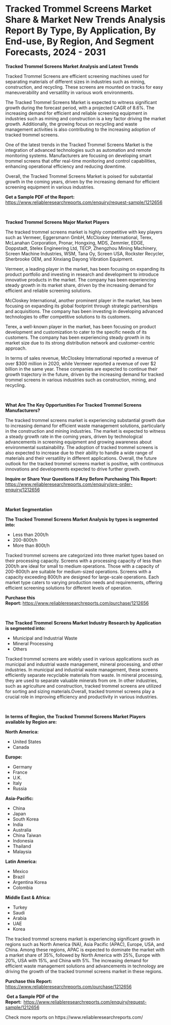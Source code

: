 <p><h1>Tracked Trommel Screens Market Share & Market New Trends Analysis Report By Type, By Application, By End-use, By Region, And Segment Forecasts, 2024 - 2031</h1></p><p><strong>Tracked Trommel Screens Market Analysis and Latest Trends</strong></p>
<p><p>Tracked Trommel Screens are efficient screening machines used for separating materials of different sizes in industries such as mining, construction, and recycling. These screens are mounted on tracks for easy maneuverability and versatility in various work environments.</p><p>The Tracked Trommel Screens Market is expected to witness significant growth during the forecast period, with a projected CAGR of 8.6%. The increasing demand for efficient and reliable screening equipment in industries such as mining and construction is a key factor driving the market growth. Additionally, the growing focus on recycling and waste management activities is also contributing to the increasing adoption of tracked trommel screens.</p><p>One of the latest trends in the Tracked Trommel Screens Market is the integration of advanced technologies such as automation and remote monitoring systems. Manufacturers are focusing on developing smart trommel screens that offer real-time monitoring and control capabilities, enhancing operational efficiency and reducing downtime.</p><p>Overall, the Tracked Trommel Screens Market is poised for substantial growth in the coming years, driven by the increasing demand for efficient screening equipment in various industries.</p></p>
<p><strong>Get a Sample PDF of the Report:&nbsp;</strong> <a href="https://www.reliableresearchreports.com/enquiry/request-sample/1212656">https://www.reliableresearchreports.com/enquiry/request-sample/1212656</a></p>
<p>&nbsp;</p>
<p><strong>Tracked Trommel Screens Major Market Players</strong></p>
<p><p>The tracked trommel screens market is highly competitive with key players such as Vermeer, Eggersmann GmbH, McCloskey International, Terex, McLanahan Corporation, Pronar, Hongxing, MDS, Zemmler, EDGE, Doppstadt, Stelex Engineering Ltd, TECP, Zhengzhou Mining Machinery, Screen Machine Industries, WSM, Tana Oy, Screen USA, Rockster Recycler, Sherbrooke OEM, and Xinxiang Dayong Vibration Equipment. </p><p>Vermeer, a leading player in the market, has been focusing on expanding its product portfolio and investing in research and development to introduce innovative products in the market. The company has been experiencing steady growth in its market share, driven by the increasing demand for efficient and reliable screening solutions.</p><p>McCloskey International, another prominent player in the market, has been focusing on expanding its global footprint through strategic partnerships and acquisitions. The company has been investing in developing advanced technologies to offer competitive solutions to its customers.</p><p>Terex, a well-known player in the market, has been focusing on product development and customization to cater to the specific needs of its customers. The company has been experiencing steady growth in its market size due to its strong distribution network and customer-centric approach.</p><p>In terms of sales revenue, McCloskey International reported a revenue of over $300 million in 2020, while Vermeer reported a revenue of over $2 billion in the same year. These companies are expected to continue their growth trajectory in the future, driven by the increasing demand for tracked trommel screens in various industries such as construction, mining, and recycling.</p></p>
<p>&nbsp;</p>
<p><strong>What Are The Key Opportunities For Tracked Trommel Screens Manufacturers?</strong></p>
<p><p>The tracked trommel screens market is experiencing substantial growth due to increasing demand for efficient waste management solutions, particularly in the construction and mining industries. The market is expected to witness a steady growth rate in the coming years, driven by technological advancements in screening equipment and growing awareness about environmental sustainability. The adoption of tracked trommel screens is also expected to increase due to their ability to handle a wide range of materials and their versatility in different applications. Overall, the future outlook for the tracked trommel screens market is positive, with continuous innovations and developments expected to drive further growth.</p></p>
<p><strong>Inquire or Share Your Questions If Any Before Purchasing This Report:</strong> <a href="https://www.reliableresearchreports.com/enquiry/pre-order-enquiry/1212656">https://www.reliableresearchreports.com/enquiry/pre-order-enquiry/1212656</a></p>
<p>&nbsp;</p>
<p><strong>Market Segmentation</strong></p>
<p><strong>The Tracked Trommel Screens Market Analysis by types is segmented into:</strong></p>
<p><ul><li>Less than 200t/h</li><li>200-800t/h</li><li>More than 800t/h</li></ul></p>
<p><p>Tracked trommel screens are categorized into three market types based on their processing capacity. Screens with a processing capacity of less than 200t/h are ideal for small to medium operations. Those with a capacity of 200-800t/h are suitable for medium-sized operations. Screens with a capacity exceeding 800t/h are designed for large-scale operations. Each market type caters to varying production needs and requirements, offering efficient screening solutions for different levels of operation.</p></p>
<p><strong>Purchase this Report:&nbsp;</strong><a href="https://www.reliableresearchreports.com/purchase/1212656">https://www.reliableresearchreports.com/purchase/1212656</a></p>
<p>&nbsp;</p>
<p><strong>The Tracked Trommel Screens Market Industry Research by Application is segmented into:</strong></p>
<p><ul><li>Municipal and Industrial Waste</li><li>Mineral Processing</li><li>Others</li></ul></p>
<p><p>Tracked trommel screens are widely used in various applications such as municipal and industrial waste management, mineral processing, and other industries. In municipal and industrial waste management, these screens efficiently separate recyclable materials from waste. In mineral processing, they are used to separate valuable minerals from ore. In other industries, such as agriculture and construction, tracked trommel screens are utilized for sorting and sizing materials.Overall, tracked trommel screens play a crucial role in improving efficiency and productivity in various industries.</p></p>
<p>&nbsp;</p>
<p><strong>In terms of Region, the Tracked Trommel Screens Market Players available by Region are:</strong></p>
<p>
    <p> <strong> North America: </strong>
        <ul>
            <li>United States</li>
            <li>Canada</li>
        </ul>
        </p> 
    <p> <strong> Europe: </strong>
        <ul>
            <li>Germany</li>
            <li>France</li>
            <li>U.K.</li>
            <li>Italy</li>
            <li>Russia</li>
        </ul>
        </p> 
    <p> <strong> Asia-Pacific: </strong>
        <ul>
            <li>China</li>
            <li>Japan</li>
            <li>South Korea</li>
            <li>India</li>
            <li>Australia</li>
            <li>China Taiwan</li>
            <li>Indonesia</li>
            <li>Thailand</li>
            <li>Malaysia</li>
        </ul>
        </p> 
    <p> <strong> Latin America: </strong>
        <ul>
            <li>Mexico</li>
            <li>Brazil</li>
            <li>Argentina Korea</li>
            <li>Colombia</li>
        </ul>
        </p> 
    <p> <strong> Middle East & Africa: </strong>
        <ul>
            <li>Turkey</li>
            <li>Saudi</li>
            <li>Arabia</li>
            <li>UAE</li>
            <li>Korea</li>
        </ul>
    </p>
    </p>
<p><p>The tracked trommel screens market is experiencing significant growth in regions such as North America (NA), Asia Pacific (APAC), Europe, USA, and China. Among these regions, APAC is expected to dominate the market with a market share of 35%, followed by North America with 25%, Europe with 20%, USA with 15%, and China with 5%. The increasing demand for efficient waste management solutions and advancements in technology are driving the growth of the tracked trommel screens market in these regions.</p></p>
<p><strong>Purchase this Report: </strong><a href="https://www.reliableresearchreports.com/purchase/1212656">https://www.reliableresearchreports.com/purchase/1212656</a></p>
<p>&nbsp;<strong>Get a Sample PDF of the Report:&nbsp;&nbsp;</strong><a href="https://www.reliableresearchreports.com/enquiry/request-sample/1212656">https://www.reliableresearchreports.com/enquiry/request-sample/1212656</a></p>
<p><strong></strong></p>
<p>Check more reports on https://www.reliableresearchreports.com/</p>
